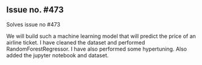 ## Issue no. #473

Solves issue no #473


We will build such a machine learning model that will predict the price of an airline ticket.
I have cleaned the dataset and performed RandomForestRegressor.
I have also performed some hypertuning.
Also added the jupyter notebook and dataset.
